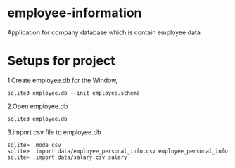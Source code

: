 # employee-information
Application for company database
which is contain employee data

# Setups for project

1.Create employee.db for the Window,
```
sqlite3 employee.db --init employee.schema
```
2.Open employee.db
```
sqlite3 employee.db
```
3.import csv file to employee.db
```
sqlite> .mode csv
sqlite> .import data/employee_personal_info.csv employee_personal_info
sqlite> .import data/salary.csv salary

